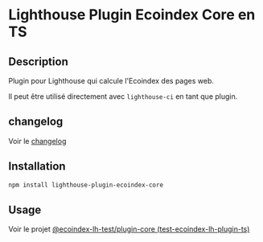 # Lighthouse Plugin Ecoindex Core en TS

## Description

Plugin pour Lighthouse qui calcule l'Ecoindex des pages web.

Il peut être utilisé directement avec `lighthouse-ci` en tant que plugin.

## changelog

Voir le [changelog](./libs/ecoindex-lh-plugin-ts/CHANGELOG.md)

## Installation

```bash
npm install lighthouse-plugin-ecoindex-core
```

## Usage

Voir le projet [@ecoindex-lh-test/plugin-core (test-ecoindex-lh-plugin-ts)](../../test/test-ecoindex-lh-plugin-ts/README.md)
